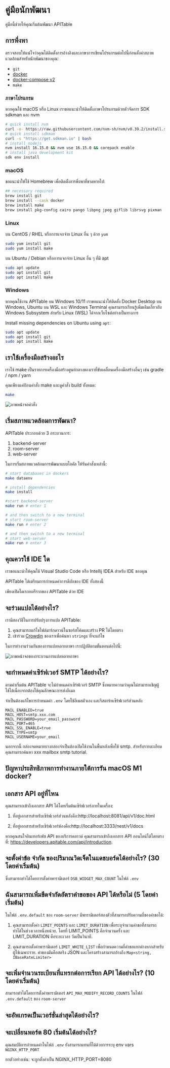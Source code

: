 # คู่มือนักพัฒนา

คู่มือนี้ช่วยให้คุณเริ่มต้นพัฒนา APITable

## การพึ่งพา

ตรวจสอบให้แน่ใจว่าคุณได้ติดตั้งการอ้างอิงและภาษาการเขียนโปรแกรมต่อไปนี้ก่อนตั้งค่าสภาพแวดล้อมสำหรับนักพัฒนาของคุณ:

- `git`
- [docker](https://docs.docker.com/engine/install/)
- [docker-compose v2](https://docs.docker.com/engine/install/)
- `make`


### ภาษาโปรแกรม

หากคุณใช้ macOS หรือ Linux เราขอแนะนำให้ติดตั้งภาษาโปรแกรมด้วยตัวจัดการ SDK sdkman และ nvm

```bash
# quick install nvm
curl -o- https://raw.githubusercontent.com/nvm-sh/nvm/v0.39.2/install.sh | bash
# quick install sdkman
curl -s "https://get.sdkman.io" | bash
# install nodejs 
nvm install 16.15.0 && nvm use 16.15.0 && corepack enable
# install java development kit
sdk env install
```

### macOS

ขอแนะนำให้ใช้ Homebrew เพื่อติดตั้งการพึ่งพาที่ขาดหายไป:

```bash
## necessary required
brew install git
brew install --cask docker
brew install make
brew install pkg-config cairo pango libpng jpeg giflib librsvg pixman
```

### Linux

บน CentOS / RHEL หรือการแจกจ่าย Linux อื่น ๆ ด้วย `yum`

```bash
sudo yum install git
sudo yum install make
```

บน Ubuntu / Debian หรือการแจกจ่าย Linux อื่น ๆ ที่มี apt

```bash
sudo apt update
sudo apt install git
sudo apt install make
```


### Windows

หากคุณใช้งาน APITable บน Windows 10/11 เราขอแนะนำให้ติดตั้ง Docker Desktop บน Windows, Ubuntu บน WSL และ Windows Terminal คุณสามารถเรียนรู้เพิ่มเติมเกี่ยวกับ Windows Subsystem สำหรับ Linux (WSL) ได้จากเว็บไซต์อย่างเป็นทางการ

Install missing dependencies on Ubuntu using `apt`:

```bash
sudo apt update
sudo apt install git
sudo apt install make
```


## เราใช้เครื่องมือสร้างอะไร

เราใช้ make เป็นรายการเครื่องมือสร้างศูนย์กลางของเราที่ขับเคลื่อนเครื่องมือสร้างอื่นๆ เช่น gradle / npm / yarn

คุณเพียงแค่ป้อนคำสั่ง make และดูคำสั่ง build ทั้งหมด:

```bash
make
```

![ภาพหน้าจอคำสั่ง](../static/make.png)



## เริ่มสภาพแวดล้อมการพัฒนา?

APITable ประกอบด้วย 3 กระบวนการ:

1. backend-server
2. room-server
3. web-server

ในการเริ่มสภาพแวดล้อมการพัฒนาแบบโลคัล ให้รันคำสั่งเหล่านี้:

```bash
# start databases in dockers
make dataenv 

# install dependencies
make install 

#start backend-server
make run # enter 1  

# and then switch to a new terminal
# start room-server
make run # enter 2

# and then switch to a new terminal
# start web-server
make run # enter 3

```




## คุณควรใช้ IDE ใด

เราขอแนะนำให้คุณใช้ Visual Studio Code หรือ Intellij IDEA สำหรับ IDE ของคุณ

APITable ได้เตรียมการกำหนดค่าการดีบักของ IDE ทั้งสองนี้

เพียงเปิดไดเรกทอรีรากของ APITable ด้วย IDE



## จะร่วมแปลได้อย่างไร?

เรามีสองวิธีในการปรับปรุงการแปล APITable:

1. คุณสามารถแก้ไขไฟล์มาร์กดาวน์ในซอร์สโค้ดและสร้าง PR ได้โดยตรง
2. เข้าร่วม [Crowdin](https://crowdin.com/project/apitablecode) ของเราเพื่อค้นหา `strings` ที่จะแก้ไข

ในการทำงานร่วมกันของการแปลหลายภาษา เราปฏิบัติตามขั้นตอนต่อไปนี้:

![ภาพหน้าจอของกระบวนการแปลหลายภาษา](../static/collaboration_of_multilingual_translation.png)

## จะกำหนดค่าเซิร์ฟเวอร์ SMTP ได้อย่างไร?

ตามค่าเริ่มต้น APITable จะไม่กำหนดค่าเซิร์ฟเวอร์ SMTP ซึ่งหมายความว่าคุณไม่สามารถเชิญผู้ใช้ได้เนื่องจากต้องใช้คุณลักษณะการส่งอีเมล

จำเป็นต้องแก้ไขการกำหนดค่า `.env` โดยใช้อีเมลตัวเอง และรีสตาร์ทเซิร์ฟเวอร์ส่วนหลัง

```
MAIL_ENABLED=true
MAIL_HOST=smtp.xxx.com
MAIL_PASSWORD=your_email_password
MAIL_PORT=465
MAIL_SSL_ENABLE=true
MAIL_TYPE=smtp
MAIL_USERNAME=your_email
```

นอกจากนี้ กล่องจดหมายบางกล่องจำเป็นต้องเปิดใช้งานในพื้นหลังเพื่อใช้ smtp. สำหรับรายละเอียด คุณสามารถค้นหา xxx mailbox smtp tutorial.


## ปัญหาประสิทธิภาพการทำงานภายใต้การรัน macOS M1 docker?

## เอกสาร API อยู่ที่ไหน

คุณสามารถเข้าถึงเอกสาร API ได้โดยเริ่มต้นเซิร์ฟเวอร์ภายในเครื่อง:

1. ที่อยู่เอกสารสำหรับเซิร์ฟเวอร์ส่วนหลังคือ:http://localhost:8081/api/v1/doc.html

2. ที่อยู่เอกสารสำหรับเซิร์ฟเวอร์ห้องคือ:http://localhost:3333/nest/v1/docs

หากคุณสนใจอินเทอร์เฟซ API ของบริการคลาวด์ คุณสามารถเข้าถึงเอกสาร API ออนไลน์ได้โดยตรงที่: https://developers.apitable.com/api/introduction.

## จะตั้งค่าข้อ จำกัด ของปริมาณวิดเจ็ตในแดชบอร์ดได้อย่างไร? (30 โดยค่าเริ่มต้น)

ซึ่งสามารถทำได้โดยการตั้งค่าพารามิเตอร์ `DSB_WIDGET_MAX_COUNT` ในไฟล์ `.env`

## ฉันสามารถเพิ่มขีดจำกัดอัตราคำขอของ API ได้หรือไม่ (5 โดยค่าเริ่มต้น)

ในไฟล์ `.env.default` ของ `room-server` มีพารามิเตอร์สองตัวที่สามารถปรับความถี่ของคำขอได้:

1. คุณสามารถตั้งค่า `LIMIT_POINTS` และ `LIMIT_DURATION` เพื่อระบุจำนวนคำขอที่สามารถทำได้ในช่วงเวลาหนึ่งหน่วย. โดยที่ LIMIT_POINTS คือจำนวนครั้ง และ LIMIT_DURATION คือระยะเวลา วัดเป็นวินาที.

2. คุณสามารถตั้งค่าพารามิเตอร์ `LIMIT_WHITE_LIST` เพื่อกำหนดความถี่คำขอแยกต่างหากสำหรับผู้ใช้เฉพาะราย. ค่าของมันคือสตริง JSON และโครงสร้างสามารถอ้างถึง `Map<string, IBaseRateLimiter>`

## จะเพิ่มจำนวนระเบียนที่แทรกต่อการเรียก API ได้อย่างไร? (10 โดยค่าเริ่มต้น)

สามารถทำได้โดยการตั้งค่าพารามิเตอร์ `API_MAX_MODIFY_RECORD_COUNTS` ในไฟล์ `.env.default` ของ `room-server`


## จะอัพเกรดเป็นเวอร์ชั่นล่าสุดได้อย่างไร?


## จะเปลี่ยนพอร์ต 80 เริ่มต้นได้อย่างไร?
คุณสมบัติการกำหนดค่าในไฟล์ `.env` ยังสามารถแทนที่ได้ด้วยการระบุ env vars `NGINX_HTTP_PORT`

ยกตัวอย่างเช่น: จะถูกตั้งค่าเป็น NGINX_HTTP_PORT=8080